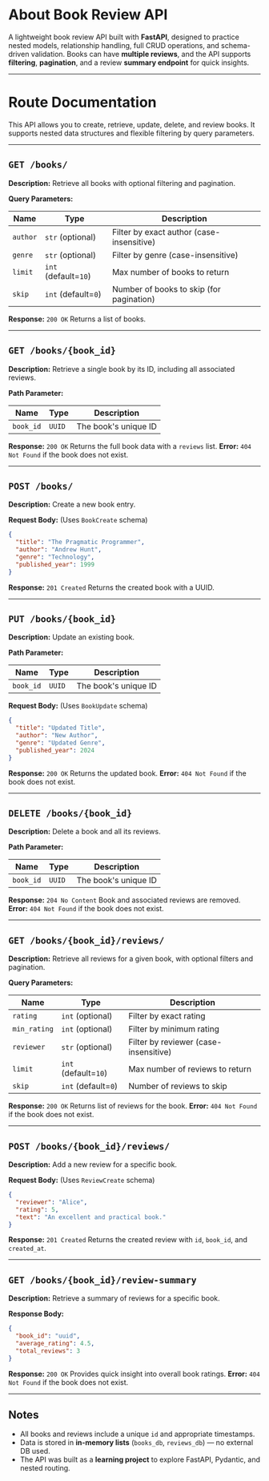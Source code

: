 # About Book Review API

A lightweight book review API built with **FastAPI**, designed to practice nested models, relationship handling, full CRUD operations, and schema-driven validation. Books can have **multiple reviews**, and the API supports **filtering**, **pagination**, and a review **summary endpoint** for quick insights.

---

# Route Documentation

This API allows you to create, retrieve, update, delete, and review books. It supports nested data structures and flexible filtering by query parameters.

---

## `GET /books/`

**Description:** Retrieve all books with optional filtering and pagination.

**Query Parameters:**

| Name     | Type                 | Description                               |
| -------- | -------------------- | ----------------------------------------- |
| `author` | `str` (optional)     | Filter by exact author (case-insensitive) |
| `genre`  | `str` (optional)     | Filter by genre (case-insensitive)        |
| `limit`  | `int` (default=`10`) | Max number of books to return             |
| `skip`   | `int` (default=`0`)  | Number of books to skip (for pagination)  |

**Response:** `200 OK`
Returns a list of books.

---

## `GET /books/{book_id}`

**Description:** Retrieve a single book by its ID, including all associated reviews.

**Path Parameter:**

| Name      | Type   | Description          |
| --------- | ------ | -------------------- |
| `book_id` | `UUID` | The book's unique ID |

**Response:** `200 OK`
Returns the full book data with a `reviews` list.
**Error:** `404 Not Found` if the book does not exist.

---

## `POST /books/`

**Description:** Create a new book entry.

**Request Body:** (Uses `BookCreate` schema)

```json
{
  "title": "The Pragmatic Programmer",
  "author": "Andrew Hunt",
  "genre": "Technology",
  "published_year": 1999
}
```

**Response:** `201 Created`
Returns the created book with a UUID.

---

## `PUT /books/{book_id}`

**Description:** Update an existing book.

**Path Parameter:**

| Name      | Type   | Description          |
| --------- | ------ | -------------------- |
| `book_id` | `UUID` | The book's unique ID |

**Request Body:** (Uses `BookUpdate` schema)

```json
{
  "title": "Updated Title",
  "author": "New Author",
  "genre": "Updated Genre",
  "published_year": 2024
}
```

**Response:** `200 OK`
Returns the updated book.
**Error:** `404 Not Found` if the book does not exist.

---

## `DELETE /books/{book_id}`

**Description:** Delete a book and all its reviews.

**Path Parameter:**

| Name      | Type   | Description          |
| --------- | ------ | -------------------- |
| `book_id` | `UUID` | The book's unique ID |

**Response:** `204 No Content`
Book and associated reviews are removed.
**Error:** `404 Not Found` if the book does not exist.

---

## `GET /books/{book_id}/reviews/`

**Description:** Retrieve all reviews for a given book, with optional filters and pagination.

**Query Parameters:**

| Name         | Type                 | Description                           |
| ------------ | -------------------- | ------------------------------------- |
| `rating`     | `int` (optional)     | Filter by exact rating                |
| `min_rating` | `int` (optional)     | Filter by minimum rating              |
| `reviewer`   | `str` (optional)     | Filter by reviewer (case-insensitive) |
| `limit`      | `int` (default=`10`) | Max number of reviews to return       |
| `skip`       | `int` (default=`0`)  | Number of reviews to skip             |

**Response:** `200 OK`
Returns list of reviews for the book.
**Error:** `404 Not Found` if the book does not exist.

---

## `POST /books/{book_id}/reviews/`

**Description:** Add a new review for a specific book.

**Request Body:** (Uses `ReviewCreate` schema)

```json
{
  "reviewer": "Alice",
  "rating": 5,
  "text": "An excellent and practical book."
}
```

**Response:** `201 Created`
Returns the created review with `id`, `book_id`, and `created_at`.

---

## `GET /books/{book_id}/review-summary`

**Description:** Retrieve a summary of reviews for a specific book.

**Response Body:**

```json
{
  "book_id": "uuid",
  "average_rating": 4.5,
  "total_reviews": 3
}
```

**Response:** `200 OK`
Provides quick insight into overall book ratings.
**Error:** `404 Not Found` if the book does not exist.

---

## Notes

* All books and reviews include a unique `id` and appropriate timestamps.
* Data is stored in **in-memory lists** (`books_db`, `reviews_db`) — no external DB used.
* The API was built as a **learning project** to explore FastAPI, Pydantic, and nested routing.